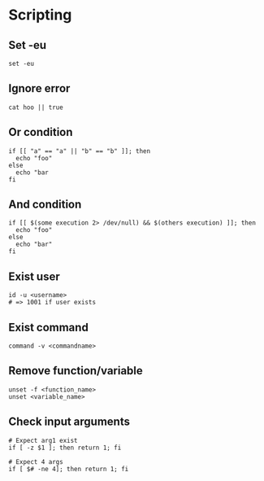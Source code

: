 # Scripting

## Set -eu

```
set -eu
```

## Ignore error

```
cat hoo || true
```

## Or condition

```
if [[ "a" == "a" || "b" == "b" ]]; then
  echo "foo"
else
  echo "bar
fi
```

## And condition

```
if [[ $(some execution 2> /dev/null) && $(others execution) ]]; then
  echo "foo"
else
  echo "bar"
fi
```

## Exist user

```
id -u <username>
# => 1001 if user exists
```

## Exist command

```
command -v <commandname>
```

## Remove function/variable

```
unset -f <function_name>
unset <variable_name>
```

## Check input arguments

```
# Expect arg1 exist
if [ -z $1 ]; then return 1; fi

# Expect 4 args
if [ $# -ne 4]; then return 1; fi
```
